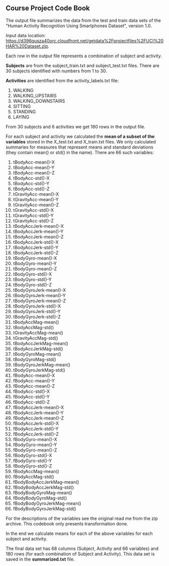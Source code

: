 ## Course Project Code Book

The output file summarizes the data from the test and train data sets of the "Human Activity Recognition Using Smartphones Dataset", version 1.0.

Input data location: https://d396qusza40orc.cloudfront.net/getdata%2Fprojectfiles%2FUCI%20HAR%20Dataset.zip.

Each row in the output file represents a combination of subject and activity.

<b>Subjects</b> are from the subject_train.txt and subject_test.txt files. There are 30 subjects identified with numbers from 1 to 30.

<b>Activities</b> are identified from the activity_labels.txt file:

1. WALKING
2. WALKING_UPSTAIRS
3. WALKING_DOWNSTAIRS
4. SITTING
5. STANDING
6. LAYING

From 30 subjects and 6 activities we get 180 rows in the output file. 

For each subject and activity we calculated the <b>mean of a subset of the variables</b> stored in the X_test.txt and X_train.txt files. We only calculated summaries for measures that represent means and standard deviations (they contain mean() or std() in the name). There are 66 such variables:

1. tBodyAcc-mean()-X
2. tBodyAcc-mean()-Y
3. tBodyAcc-mean()-Z
4. tBodyAcc-std()-X
5. tBodyAcc-std()-Y
6. tBodyAcc-std()-Z
7. tGravityAcc-mean()-X
8. tGravityAcc-mean()-Y
9. tGravityAcc-mean()-Z
10. tGravityAcc-std()-X
11. tGravityAcc-std()-Y
12. tGravityAcc-std()-Z
13. tBodyAccJerk-mean()-X
14. tBodyAccJerk-mean()-Y
15. tBodyAccJerk-mean()-Z
16. tBodyAccJerk-std()-X
17. tBodyAccJerk-std()-Y
18. tBodyAccJerk-std()-Z
19. tBodyGyro-mean()-X
20. tBodyGyro-mean()-Y
21. tBodyGyro-mean()-Z
22. tBodyGyro-std()-X
23. tBodyGyro-std()-Y
24. tBodyGyro-std()-Z
25. tBodyGyroJerk-mean()-X
26. tBodyGyroJerk-mean()-Y
27. tBodyGyroJerk-mean()-Z
28. tBodyGyroJerk-std()-X
29. tBodyGyroJerk-std()-Y
30. tBodyGyroJerk-std()-Z
31. tBodyAccMag-mean()
32. tBodyAccMag-std()
33. tGravityAccMag-mean()
34. tGravityAccMag-std()
35. tBodyAccJerkMag-mean()
36. tBodyAccJerkMag-std()
37. tBodyGyroMag-mean()
38. tBodyGyroMag-std()
39. tBodyGyroJerkMag-mean()
40. tBodyGyroJerkMag-std()
41. fBodyAcc-mean()-X
42. fBodyAcc-mean()-Y
43. fBodyAcc-mean()-Z
44. fBodyAcc-std()-X
45. fBodyAcc-std()-Y
46. fBodyAcc-std()-Z
47. fBodyAccJerk-mean()-X
48. fBodyAccJerk-mean()-Y
49. fBodyAccJerk-mean()-Z
50. fBodyAccJerk-std()-X
51. fBodyAccJerk-std()-Y
52. fBodyAccJerk-std()-Z
53. fBodyGyro-mean()-X
54. fBodyGyro-mean()-Y
55. fBodyGyro-mean()-Z
56. fBodyGyro-std()-X
57. fBodyGyro-std()-Y
58. fBodyGyro-std()-Z
59. fBodyAccMag-mean()
60. fBodyAccMag-std()
61. fBodyBodyAccJerkMag-mean()
62. fBodyBodyAccJerkMag-std()
63. fBodyBodyGyroMag-mean()
64. fBodyBodyGyroMag-std()
65. fBodyBodyGyroJerkMag-mean()
66. fBodyBodyGyroJerkMag-std()

For the descriptions of the variables see the original read me from the zip archive. This codebook only presents transformation done.

In the end we calculate means for each of the above variables for each subject and activity.

The final data set has 68 columns (Subject, Activity and 66 variables) and 180 rows (for each combination of Subject and Activity). This data set is saved in the <b>summarized.txt</b> file.
